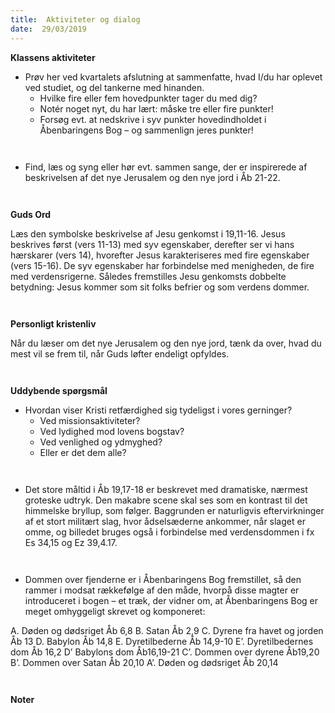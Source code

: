 ```yaml
---
title:  Aktiviteter og dialog
date:  29/03/2019
---
```


**Klassens aktiviteter**

* Prøv her ved kvartalets afslutning at sammenfatte, hvad I/du har oplevet ved studiet, og del tankerne med hinanden.
	* Hvilke fire eller fem hovedpunkter tager du med dig?
	* Notér noget nyt, du har lært: måske tre eller fire punkter!
	* Forsøg evt. at nedskrive i syv punkter hovedindholdet i Åbenbaringens Bog – og sammenlign jeres punkter!

` `

* Find, læs og syng eller hør evt. sammen sange, der er inspirerede af beskrivelsen af det nye Jerusalem og den nye jord i Åb 21-22.

` `

**Guds Ord**

Læs den symbolske beskrivelse af Jesu genkomst i 19,11-16. Jesus beskrives først (vers 11-13) med syv egenskaber, derefter ser vi hans hærskarer (vers 14), hvorefter Jesus karakteriseres med fire egenskaber (vers 15-16). De syv egenskaber har forbindelse med menigheden, de fire med verdensrigerne. Således fremstilles Jesu genkomsts dobbelte betydning: Jesus kommer som sit folks befrier og som verdens dommer.

` `

**Personligt kristenliv**

Når du læser om det nye Jerusalem og den nye jord, tænk da over, hvad du mest vil se frem til, når Guds løfter endeligt opfyldes.

` `

**Uddybende spørgsmål**

* Hvordan viser Kristi retfærdighed sig tydeligst i vores gerninger?
	*	Ved missionsaktiviteter?
	* Ved lydighed mod lovens bogstav?
	* Ved venlighed og ydmyghed?
	* Eller er det dem alle?

` `

* Det store måltid i Åb 19,17-18 er beskrevet med dramatiske, nærmest groteske udtryk. Den makabre scene skal ses som en kontrast til det himmelske bryllup, som følger. Baggrunden er naturligvis eftervirkninger af et stort militært slag, hvor ådselsæderne ankommer, når slaget er omme, og billedet bruges også i forbindelse med verdensdommen i fx Es 34,15 og Ez 39,4.17.

` `

* Dommen over fjenderne er i Åbenbaringens Bog fremstillet, så den rammer i modsat rækkefølge af den måde, hvorpå disse magter er introduceret i bogen – et træk, der vidner om, at Åbenbaringens Bog er meget omhyggeligt skrevet og komponeret:

A.	Døden og dødsriget 	Åb 6,8
	B.	Satan	Åb 2,9
		C.	Dyrene fra havet og jorden Åb 13
			D.	Babylon	Åb 14,8
				E.	Dyretilbederne Åb 14,9-10
				E’.	Dyretilbedernes dom	Åb 16,2
			D’	Babylons dom Åb16,19-21
		C’.	Dommen over dyrene Åb19,20
	B’.	Dommen over Satan	Åb 20,10
A’.	Døden og dødsriget Åb 20,14

` `

**Noter**

` `
